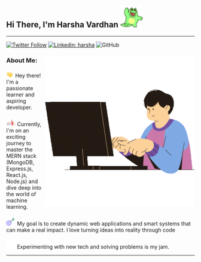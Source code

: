 <!-- - 👋 Hi, I’m @harshavardhan1726
- 👀 I’m passionate about emerging technologies and software development and strongly interested in creating innovative web applications
- 🌱 Currently I'm currently honing my Full Stack Web Development skills, exploring the latest frameworks and tools to build dynamic, user-friendly web experiences.
- 💞️ I want to collaborate on open-source projects and exciting web development ventures. If you're working on something cool, I'd love to hear about it!
- 📫 How to reach me via email at harshav1752002@gmail.com.com or through my LinkedIn profile here https://www.linkedin.com/in/harsha-vardhan-lagudu-31316a30a/
- 😄 Pronouns: He/Him -->

<!---
harshavardhan1726/harshavardhan1726 is a ✨ special ✨ repository because its `README.md` (this file) appears on your GitHub profile.
You can click the Preview link to take a look at your changes.
--->


<h2>Hi There, I'm Harsha Vardhan <img src="/images/hello.gif" height="60px" alt=""> </h2>
</div>
<hr>

[![Twitter Follow](https://img.shields.io/twitter/follow/HarshaV172604?label=Follow)](https://twitter.com/intent/follow?screen_name=HarshaV172604)
[![Linkedin: harsha](https://img.shields.io/badge/-harsha-blue?style=flat-square&logo=Linkedin&logoColor=white&link=https://www.linkedin.com/in/sai-harsha-vardhan-lagudu-31316a30a)](https://www.linkedin.com/in/sai-harsha-vardhan-lagudu-31316a30a)
![GitHub](https://img.shields.io/github/followers/harshavardhan1726)

<div>
    <div style="padding = 0 0 0 15px;">
        <img align='right' src="/images/coding.gif"  width="400px">
    </div>
    <div>
        <h3>About Me: </h3>
        <img src="/images/Hand_wave.gif" width="20px" alt=""> Hey there! I'm a passionate learner and aspiring developer.</img>
        <br><br>
        <img src="/images/Learn.gif" width="25px" alt=""> Currently, I'm on an exciting journey to master the MERN stack (MongoDB, Express.js, React.js, Node.js) and dive deep into the world of machine learning. </img>
        <br><br>
        <img src="/images/goal.gif" width="25px" alt=""> My goal is to create dynamic web applications and smart systems that can make a real impact. I love turning ideas into reality through code 
        <br><br>
        <img src="/images/puzzle.gif" width="25px" alt=""> Experimenting with new tech and solving problems is my jam.
        <hr>
    </div>
    

    
</div>